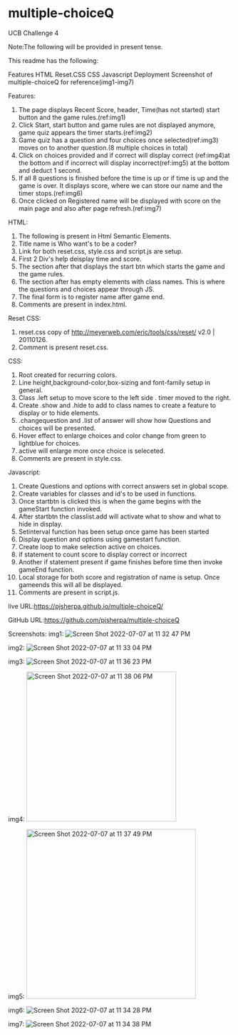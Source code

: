 # multiple-choiceQ

UCB Challenge 4

Note:The following will be provided in present tense.

This readme has the following:

Features
HTML
Reset.CSS
CSS
Javascript
Deployment
Screenshot of multiple-choiceQ for reference(img1-img7)


Features:
1. The page displays Recent Score, header, Time(has not started) start button and the game rules.(ref:img1)
2. Click Start, start button and game rules are not displayed anymore, game quiz appears the timer starts.(ref:img2)
3. Game quiz has a question and four choices once selected(ref:img3) moves on to another question.(8 multiple choices in total)
4. Click on choices provided and if correct will display correct (ref:img4)at the bottom and if incorrect will display incorrect(ref:img5) at the bottom and deduct 1 second. 
5. If all 8 questions is finished before the time is up or if time is up and the game is over. It displays score, where we can store our name and the timer stops.(ref:img6)
6. Once clicked on Registered name will be displayed with score on the main page and also after page refresh.(ref:img7)

HTML:
1. The following is present in Html Semantic Elements.
2. Title name is Who want's to be a coder?
3. Link for both reset.css, style.css and script.js are setup.
4. First 2 Div's help deisplay time and score.
5. The section after that displays the start btn which starts the game and the game rules.
6. The section after has empty elements with class names. This is where the questions and choices appear through JS.
7. The final form is to register name after game end.
8. Comments are present in index.html.

Reset CSS:

1. reset.css copy of http://meyerweb.com/eric/tools/css/reset/ v2.0 | 20110126.
2. Comment is present reset.css.

CSS:
1. Root created for recurring colors.
2. Line height,background-color,box-sizing and font-family setup in general.
3. Class .left setup to move score to the left side . timer moved to the right.
4. Create .show and .hide to add to class names to create a feature to display or to hide elements.
5. .changequestion and .list of answer will show how Questions and choices will be presented.
6. Hover effect to enlarge choices and color change from green to lightblue for choices.
7. active will enlarge more once choice is seleceted.
8. Comments are present in style.css.

Javascript:
1. Create Questions and options with correct answers set in global scope.
2. Create variables for classes and id's to be used in functions.
3. Once startbtn is clicked this is when the game begins with the gameStart function invoked.
4. After startbtn the classlist.add will activate what to show and what to hide in display.
5. Setinterval function has been setup once game has been started
6. Display question and options using gamestart function.
7. Create loop to make selection active on choices.
8. if statement to count score to display correct or incorrect
9. Another if statement present if game finishes before time then invoke gameEnd function.
10. Local storage for both score and registration of name is setup. Once gameends this will all be displayed.
11. Comments are present in script.js.


live URL:https://pjsherpa.github.io/multiple-choiceQ/

GitHub URL:https://github.com/pjsherpa/multiple-choiceQ

Screenshots: 
img1:
![Screen Shot 2022-07-07 at 11 32 47 PM](https://user-images.githubusercontent.com/105903416/177931428-842d2b3e-00f9-416a-a28b-ea05b6f33c3e.png)
 
img2:
![Screen Shot 2022-07-07 at 11 33 04 PM](https://user-images.githubusercontent.com/105903416/177931527-57ef1e7d-38dd-40ae-acfa-2dfd598f82fd.png)

img3:
![Screen Shot 2022-07-07 at 11 36 23 PM](https://user-images.githubusercontent.com/105903416/177931629-9b1fe29a-69e5-4f07-a2c4-c4581e1f5ded.png)

img4:
<img width="336" alt="Screen Shot 2022-07-07 at 11 38 06 PM" src="https://user-images.githubusercontent.com/105903416/177932014-906152fc-ac54-4215-8f7d-e7a3d6e83e71.png">

img5:
<img width="380" alt="Screen Shot 2022-07-07 at 11 37 49 PM" src="https://user-images.githubusercontent.com/105903416/177932094-8cc209b8-51ad-4037-8c51-cb1c86412a94.png">

img6:
![Screen Shot 2022-07-07 at 11 34 28 PM](https://user-images.githubusercontent.com/105903416/177932154-54124376-d6c8-4de0-949d-d3a68a76fcb9.png)

img7:
![Screen Shot 2022-07-07 at 11 34 38 PM](https://user-images.githubusercontent.com/105903416/177932209-654b96fc-8906-4301-9739-ed959e57d108.png)







 

